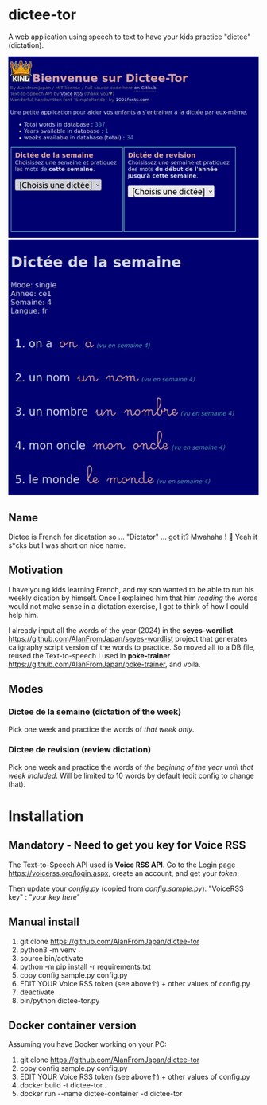 # dictee-tor
A web application using speech to text to have your kids practice "dictee" (dictation).

![Homepage](/images/home.png?raw=true) ![Results](/images/result.png?raw=true)

## Name 
Dictee is French for dicatation so ... "Dictator" ... got it? Mwahaha ! 🤣 Yeah it s*cks but I was short on nice name.

## Motivation
I have young kids learning French, and my son wanted to be able to run his weekly dication by himself. Once I explained him that him *reading* the words would not make sense in a dictation exercise, I got to think of how I could help him. 

I already input all the words of the year (2024) in the **seyes-wordlist** https://github.com/AlanFromJapan/seyes-wordlist project that generates caligraphy script version of the words to practice. So moved all to a DB file, reused the Text-to-speech I used in **poke-trainer** https://github.com/AlanFromJapan/poke-trainer, and voila.

## Modes
### Dictee de la semaine (dictation of the week)
Pick one week and practice the words of *that week only*.

### Dictee de revision (review dictation)
Pick one week and practice the words of *the begining of the year until that week included*. Will be limited to 10 words by default (edit config to change that).

# Installation
## Mandatory - Need to get you key for Voice RSS
The Text-to-Speech API used is **Voice RSS API**. Go to the Login page https://voicerss.org/login.aspx, create an account, and get your *token*.

Then update your *config.py* (copied from *config.sample.py*): "VoiceRSS key" : "*your key here*"

## Manual install
1. git clone https://github.com/AlanFromJapan/dictee-tor
1. python3 -m venv .
1. source bin/activate
1. python -m pip install -r requirements.txt
1. copy config.sample.py config.py
1. EDIT YOUR Voice RSS token (see above↑) + other values of config.py
1. deactivate
1. bin/python dictee-tor.py

## Docker container version
Assuming you have Docker working on your PC:
1. git clone https://github.com/AlanFromJapan/dictee-tor
1. copy config.sample.py config.py
1. EDIT YOUR Voice RSS token (see above↑) + other values of config.py
1. docker build -t dictee-tor .
1. docker run --name dictee-container -d dictee-tor

